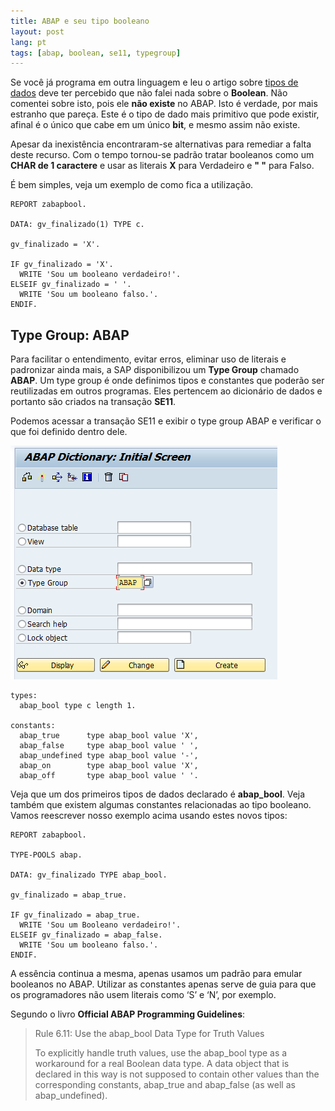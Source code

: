 ```yaml
---
title: ABAP e seu tipo booleano
layout: post
lang: pt
tags: [abap, boolean, se11, typegroup]
---
```

Se você já programa em outra linguagem e leu o artigo sobre [tipos de dados](/2015/03/11/tipos-de-dados-variaveis-e-constantes/) deve ter percebido que não falei nada sobre o **Boolean**. Não comentei sobre isto, pois ele **não existe** no ABAP. Isto é verdade, por mais estranho que pareça. Este é o tipo de dado mais primitivo que pode existir, afinal é o único que cabe em um único **bit**, e mesmo assim não existe.

Apesar da inexistência encontraram-se alternativas para remediar a falta deste recurso. Com o tempo tornou-se padrão tratar booleanos como um **CHAR de 1 caractere** e usar as literais **X** para Verdadeiro e **" "** para Falso.

É bem simples, veja um exemplo de como fica a utilização.

~~~
REPORT zabapbool.

DATA: gv_finalizado(1) TYPE c.

gv_finalizado = 'X'.

IF gv_finalizado = 'X'.
  WRITE 'Sou um booleano verdadeiro!'.
ELSEIF gv_finalizado = ' '.
  WRITE 'Sou um booleano falso.'.
ENDIF.
~~~

## Type Group: ABAP

Para facilitar o entendimento, evitar erros, eliminar uso de literais e padronizar ainda mais, a SAP disponibilizou um **Type Group** chamado **ABAP**. Um type group é onde definimos tipos e constantes que poderão ser reutilizadas em outros programas. Eles pertencem ao dicionário de dados e portanto são criados na transação **SE11**.

Podemos acessar a transação SE11 e exibir o type group ABAP e verificar o que foi definido dentro dele.

![](/public/images/2015/03/se11-type-group-abap.png)

~~~
types:
  abap_bool type c length 1.

constants:
  abap_true      type abap_bool value 'X',
  abap_false     type abap_bool value ' ',
  abap_undefined type abap_bool value '-',
  abap_on        type abap_bool value 'X',
  abap_off       type abap_bool value ' '.
~~~

Veja que um dos primeiros tipos de dados declarado é **abap_bool**. Veja também que existem algumas constantes relacionadas ao tipo booleano. Vamos reescrever nosso exemplo acima usando estes novos tipos:

~~~
REPORT zabapbool.

TYPE-POOLS abap.

DATA: gv_finalizado TYPE abap_bool.

gv_finalizado = abap_true.

IF gv_finalizado = abap_true.
  WRITE 'Sou um Booleano verdadeiro!'.
ELSEIF gv_finalizado = abap_false.
  WRITE 'Sou um booleano falso.'.
ENDIF.
~~~

A essência continua a mesma, apenas usamos um padrão para emular booleanos no ABAP. Utilizar as constantes apenas serve de guia para que os programadores não usem literais como &#8216;S&#8217; e &#8216;N&#8217;, por exemplo.

Segundo o livro **Official ABAP Programming Guidelines**:

> Rule 6.11: Use the abap_bool Data Type for Truth Values
> 
> To explicitly handle truth values, use the abap\_bool type as a workaround for a real Boolean data type. A data object that is declared in this way is not supposed to contain other values than the corresponding constants, abap\_true and abap\_false (as well as abap\_undefined).
